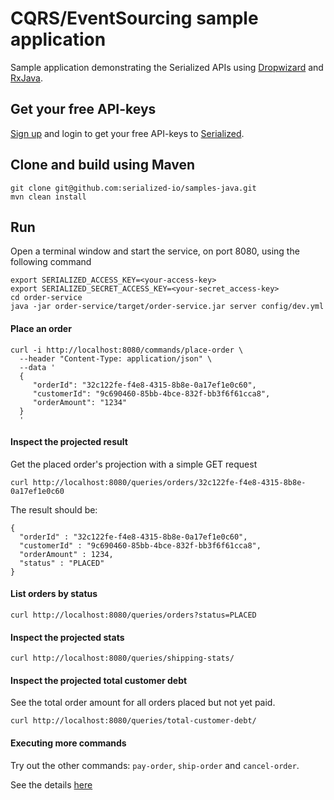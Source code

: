 # CQRS/EventSourcing sample application

Sample application demonstrating the Serialized APIs using [Dropwizard](https://www.dropwizard.io) and
[RxJava](https://github.com/ReactiveX/RxJava).

## Get your free API-keys

[Sign up](https://serialized.io/) and login to get your free API-keys to [Serialized](https://serialized.io).

## Clone and build using Maven

```
git clone git@github.com:serialized-io/samples-java.git
mvn clean install
```
  
## Run

Open a terminal window and start the service, on port 8080, using the following command

```
export SERIALIZED_ACCESS_KEY=<your-access-key>
export SERIALIZED_SECRET_ACCESS_KEY=<your-secret_access-key>
cd order-service
java -jar order-service/target/order-service.jar server config/dev.yml
```

#### Place an order

```
curl -i http://localhost:8080/commands/place-order \
  --header "Content-Type: application/json" \
  --data '
  {  
     "orderId": "32c122fe-f4e8-4315-8b8e-0a17ef1e0c60",
     "customerId": "9c690460-85bb-4bce-832f-bb3f6f61cca8",
     "orderAmount": "1234"
  }
  '
```

#### Inspect the projected result

Get the placed order's projection with a simple GET request

```
curl http://localhost:8080/queries/orders/32c122fe-f4e8-4315-8b8e-0a17ef1e0c60
```

The result should be:

```
{
  "orderId" : "32c122fe-f4e8-4315-8b8e-0a17ef1e0c60",
  "customerId" : "9c690460-85bb-4bce-832f-bb3f6f61cca8",
  "orderAmount" : 1234,
  "status" : "PLACED"
}

```

#### List orders by status

```
curl http://localhost:8080/queries/orders?status=PLACED
```

#### Inspect the projected stats

```
curl http://localhost:8080/queries/shipping-stats/
```

#### Inspect the projected total customer debt

See the total order amount for all orders placed but not yet paid.

```
curl http://localhost:8080/queries/total-customer-debt/
```

#### Executing more commands

Try out the other commands: `pay-order`, `ship-order` and `cancel-order`.

See the details [here](https://github.com/serialized-io/samples-java/tree/master/order-service/src/main/java/io/serialized/samples/orderservice/api/command) 
